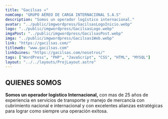 ```yaml
---
title: "Gacilsas ✈️"
nomComp: "GRUPO AÉREO DE CARGA INTERNACIONAL S.A.S"
description: "Somos un operador logístico internacional."
avatar: "../public/imgwordpress/GacilsasLogoInicio.webp"
logo: "../public/imgwordpress/GacilsasLogo.webp"
imgaPost: "../public/imgwordpress/GacilsasPost.webp"
imga: "../public/imgwordpress/Gacilsas1Web.webp"
link: "https://gacilsas.com/"
titleweb: "www.gacilsas.com"
linkQuines: "https://gacilsas.com/nosotros/"
tags: ["WordPress", "PHP", "JavaScript", "CSS", "HTML", "MYSQL"]
layout: "../../layouts/ProjLayout.astro"
---
```

## QUIENES SOMOS

**Somos un operador logistico Internacional,** con mas de 25 años de experiencia en servicios de transporte y manejo de mercancía con cubrimiento nacional e internacional y con excelentes alianzas estratégicas para lograr como siempre una operación exitosa.
